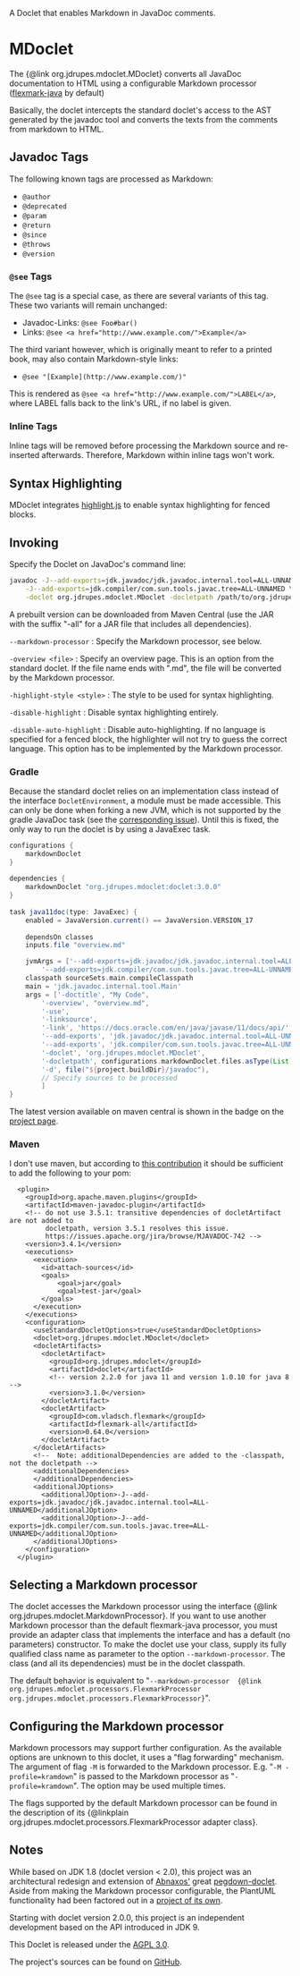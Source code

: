 A Doclet that enables Markdown in JavaDoc comments. 

MDoclet
=======

The {@link org.jdrupes.mdoclet.MDoclet} converts all JavaDoc
documentation to HTML using a configurable Markdown processor
([flexmark-java](https://github.com/vsch/flexmark-java) by default)

Basically, the doclet intercepts the standard doclet's access to the AST 
generated by the javadoc tool and converts the texts from the comments 
from markdown to HTML.

Javadoc Tags
------------

The following known tags are processed as Markdown:

 * `@author`
 * `@deprecated`
 * `@param`
 * `@return`
 * `@since`
 * `@throws`
 * `@version`

### `@see` Tags

The `@see` tag is a special case, as there are several variants of this tag. 
These two variants will remain unchanged:

 * Javadoc-Links: `@see Foo#bar()`
 * Links: `@see <a href="http://www.example.com/">Example</a>`

The third variant however, which is originally meant to refer to a printed book, may
also contain Markdown-style links:

 * `@see "[Example](http://www.example.com/)"`

This is rendered as `@see <a href="http://www.example.com/">LABEL</a>`, where
LABEL falls back to the link's URL, if no label is given.

### Inline Tags

Inline tags will be removed before processing the Markdown source and 
re-inserted afterwards. Therefore, Markdown within inline tags won't work.

Syntax Highlighting
-------------------

MDoclet integrates
[highlight.js](http://softwaremaniacs.org/soft/highlight/en/) to enable syntax
highlighting for fenced blocks.

Invoking
--------

Specify the Doclet on JavaDoc's command line:

```sh
javadoc -J--add-exports=jdk.javadoc/jdk.javadoc.internal.tool=ALL-UNNAMED \
    -J--add-exports=jdk.compiler/com.sun.tools.javac.tree=ALL-UNNAMED \
    -doclet org.jdrupes.mdoclet.MDoclet -docletpath /path/to/org.jdrupes.mdoclet.jar:another.jar
```

A prebuilt version can be downloaded from Maven Central
(use the JAR with the suffix "-all" for a JAR file that includes all dependencies).

`--markdown-processor`
:   Specify the Markdown processor, see below.

`-overview <file>`
:   Specify an overview page. This is an option from the standard doclet.
    If the file name ends with ".md", the file will be converted by 
    the Markdown processor.

`-highlight-style <style>`
:   The style to be used for syntax highlighting.

`-disable-highlight`
:   Disable syntax highlighting entirely.

`-disable-auto-highlight`
:   Disable auto-highlighting. If no language is specified for a fenced block, 
    the highlighter will not try to guess the correct language. This option has
    to be implemented by the Markdown processor.

### Gradle

Because the standard doclet relies on an implementation class instead of
the interface `DocletEnvironment`, a module must be made accessible. This
can only be done when forking a new JVM, which is not supported by the
gradle JavaDoc task (see the 
[corresponding issue](https://github.com/gradle/gradle/issues/16602)). Until
this is fixed, the only way to run the doclet is by using a JavaExec
task.

```gradle
configurations {
    markdownDoclet
}
 
dependencies {
    markdownDoclet "org.jdrupes.mdoclet:doclet:3.0.0"
}
 
task java11doc(type: JavaExec) {
    enabled = JavaVersion.current() == JavaVersion.VERSION_17
    
    dependsOn classes
    inputs.file "overview.md"

    jvmArgs = ['--add-exports=jdk.javadoc/jdk.javadoc.internal.tool=ALL-UNNAMED',
        '--add-exports=jdk.compiler/com.sun.tools.javac.tree=ALL-UNNAMED']
    classpath sourceSets.main.compileClasspath
    main = 'jdk.javadoc.internal.tool.Main'
    args = ['-doctitle', "My Code",
        '-overview', "overview.md",
        '-use',
        '-linksource',
        '-link', 'https://docs.oracle.com/en/java/javase/11/docs/api/',
        '--add-exports', 'jdk.javadoc/jdk.javadoc.internal.tool=ALL-UNNAMED',
        '--add-exports', 'jdk.compiler/com.sun.tools.javac.tree=ALL-UNNAMED',
        '-doclet', 'org.jdrupes.mdoclet.MDoclet',
        '-docletpath', configurations.markdownDoclet.files.asType(List).join(":"),
        '-d', file("${project.buildDir}/javadoc"),
        // Specify sources to be processed
        ]
}
```

The latest version available on maven central is shown in the badge on the 
[project page](https://github.com/mnlipp/jdrupes-mdoclet).

### Maven
 
I don't use maven, but according to 
[this contribution](https://github.com/mnlipp/jdrupes-mdoclet/issues/11#issuecomment-1446857303)
it should be sufficient to add the following to your pom:

```maven
  <plugin>
    <groupId>org.apache.maven.plugins</groupId>
    <artifactId>maven-javadoc-plugin</artifactId>
    <!-- do not use 3.5.1: transitive dependencies of docletArtifact are not added to 
         docletpath, version 3.5.1 resolves this issue.
         https://issues.apache.org/jira/browse/MJAVADOC-742 -->
    <version>3.4.1</version>
    <executions>
      <execution>
        <id>attach-sources</id>
        <goals>
            <goal>jar</goal>
            <goal>test-jar</goal>
        </goals>
      </execution>
    </executions>
    <configuration>
      <useStandardDocletOptions>true</useStandardDocletOptions>
      <doclet>org.jdrupes.mdoclet.MDoclet</doclet>
      <docletArtifacts>
        <docletArtifact>
          <groupId>org.jdrupes.mdoclet</groupId>
          <artifactId>doclet</artifactId>
          <!-- version 2.2.0 for java 11 and version 1.0.10 for java 8 -->
          <version>3.1.0</version>
        </docletArtifact>
        <docletArtifact>
          <groupId>com.vladsch.flexmark</groupId>
          <artifactId>flexmark-all</artifactId>
          <version>0.64.0</version>   
        </docletArtifact>   
      </docletArtifacts>      
      <!--  Note: additionalDependencies are added to the -classpath, not the docletpath -->
      <additionalDependencies>
      </additionalDependencies>
      <additionalJOptions>
        <additionalJOption>-J--add-exports=jdk.javadoc/jdk.javadoc.internal.tool=ALL-UNNAMED</additionalJOption>
        <additionalJOption>-J--add-exports=jdk.compiler/com.sun.tools.javac.tree=ALL-UNNAMED</additionalJOption>
      </additionalJOptions>
    </configuration>
  </plugin>
```

Selecting a Markdown processor
------------------------------

The doclet accesses the Markdown processor using the interface
{@link org.jdrupes.mdoclet.MarkdownProcessor}. If you want to use another
Markdown processor than the default flexmark-java processor, you must provide
an adapter class that implements the interface and has a default (no parameters) 
constructor. To make the doclet use your class, supply its fully qualified class 
name as parameter to the option `--markdown-processor`. The class 
(and all its dependencies) must be in the doclet classpath.

The default behavior is equivalent to "``--markdown-processor 
{@link org.jdrupes.mdoclet.processors.FlexmarkProcessor 
org.jdrupes.mdoclet.processors.FlexmarkProcessor}``".
 
Configuring the Markdown processor
----------------------------------
 
Markdown processors may support further configuration. As the available options
are unknown to this doclet, it uses a "flag forwarding" mechanism. The 
argument of flag `-M` is forwarded to the Markdown processor. E.g. 
"`-M -profile=kramdown`" is passed to the Markdown processor as "`-profile=kramdown`".
The option may be used multiple times.
 
The flags supported by the default Markdown processor can be found in the 
description of its {@linkplain org.jdrupes.mdoclet.processors.FlexmarkProcessor 
adapter class}.

Notes
-----

While based on JDK 1.8 (doclet version < 2.0), this project was an 
architectural redesign and extension of [Abnaxos'](https://github.com/Abnaxos) 
great [pegdown-doclet](https://github.com/Abnaxos/pegdown-doclet).
Aside from making the Markdown processor configurable, the PlantUML
functionality had been factored out in a 
[project of its own](https://github.com/mnlipp/jdrupes-taglets). 

Starting with doclet version 2.0.0, this project is an independent
development based on the API introduced in JDK 9.

This Doclet is released under the
[AGPL 3.0](http://www.gnu.org/licenses/#AGPL).

The project's sources can be found on 
[GitHub](https://github.com/mnlipp/jdrupes-mdoclet).
